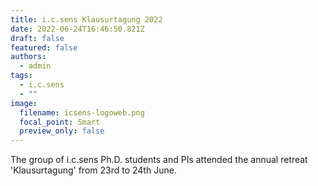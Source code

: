 ```yaml
---
title: i.c.sens Klausurtagung 2022
date: 2022-06-24T16:46:50.821Z
draft: false
featured: false
authors:
  - admin
tags:
  - i.c.sens
  - ""
image:
  filename: icsens-logoweb.png
  focal_point: Smart
  preview_only: false
---
```

The group of i.c.sens Ph.D. students and PIs attended the annual retreat 'Klausurtagung' from 23rd to 24th June.